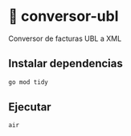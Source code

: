 # 🧩 conversor-ubl

Conversor de facturas UBL a XML

## Instalar dependencias

```bash
go mod tidy
```

## Ejecutar

```bash
air
```
